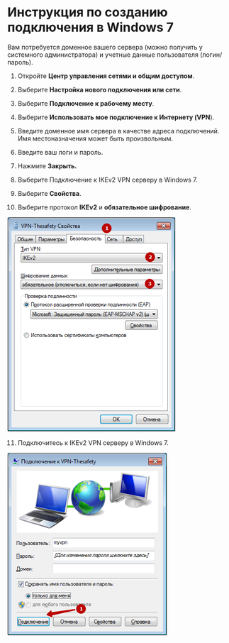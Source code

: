 # Инструкция по созданию подключения в Windows 7

Вам потребуется доменное вашего сервера \(можно получить у системного администратора\) и учетные данные пользователя \(логин/пароль\).

1. Откройте **Центр управления сетями и общим доступом**.  

2. Выберите **Настройка нового подключения или сети**. 

3. Выберите **Подключение к рабочему месту**.  

4. Выберите **Использовать мое подключение к Интернету \(VPN**\).  

5. Введите доменное имя сервера в качестве адреса подключений.  
Имя местоназначения может быть произвольным.

6. Введите ваш логи и пароль.

7. Нажмите **Закрыть.**  

8. Выберите Подключение к IKEv2 VPN серверу в Windows 7.  

9. Выберите **Свойства**.  

10. Выберите протокол **IKEv2** и **обязательное шифрование**.  

![](../../../../.gitbook/assets/17072215.png)

11. Подключитесь к IKEv2 VPN серверу в Windows 7.  

![](../../../../.gitbook/assets/17072216.png)

